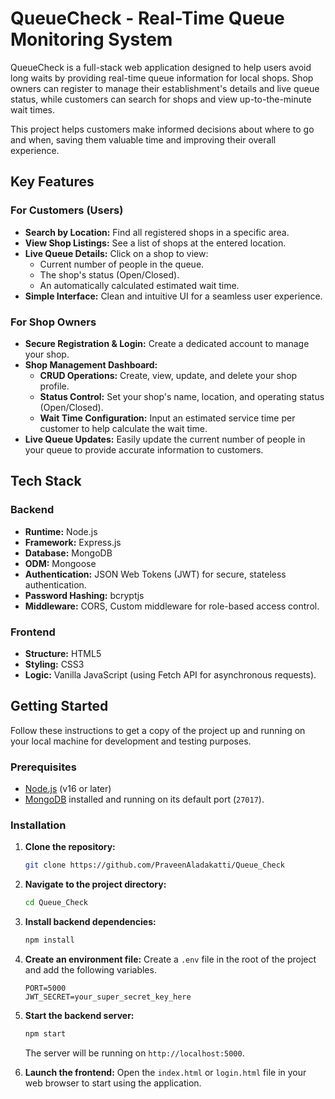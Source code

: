 # QueueCheck - Real-Time Queue Monitoring System

QueueCheck is a full-stack web application designed to help users avoid long waits by providing real-time queue information for local shops. Shop owners can register to manage their establishment's details and live queue status, while customers can search for shops and view up-to-the-minute wait times.

This project helps customers make informed decisions about where to go and when, saving them valuable time and improving their overall experience.

## Key Features

### For Customers (Users)
- **Search by Location:** Find all registered shops in a specific area.
- **View Shop Listings:** See a list of shops at the entered location.
- **Live Queue Details:** Click on a shop to view:
  - Current number of people in the queue.
  - The shop's status (Open/Closed).
  - An automatically calculated estimated wait time.
- **Simple Interface:** Clean and intuitive UI for a seamless user experience.

### For Shop Owners
- **Secure Registration & Login:** Create a dedicated account to manage your shop.
- **Shop Management Dashboard:**
  - **CRUD Operations:** Create, view, update, and delete your shop profile.
  - **Status Control:** Set your shop's name, location, and operating status (Open/Closed).
  - **Wait Time Configuration:** Input an estimated service time per customer to help calculate the wait time.
- **Live Queue Updates:** Easily update the current number of people in your queue to provide accurate information to customers.

## Tech Stack

### Backend
- **Runtime:** Node.js
- **Framework:** Express.js
- **Database:** MongoDB
- **ODM:** Mongoose
- **Authentication:** JSON Web Tokens (JWT) for secure, stateless authentication.
- **Password Hashing:** bcryptjs
- **Middleware:** CORS, Custom middleware for role-based access control.

### Frontend
- **Structure:** HTML5
- **Styling:** CSS3
- **Logic:** Vanilla JavaScript (using Fetch API for asynchronous requests).

## Getting Started

Follow these instructions to get a copy of the project up and running on your local machine for development and testing purposes.

### Prerequisites

- [Node.js](https://nodejs.org/) (v16 or later)
- [MongoDB](https://www.mongodb.com/try/download/community) installed and running on its default port (`27017`).

### Installation

1.  **Clone the repository:**
    ```sh
    git clone https://github.com/PraveenAladakatti/Queue_Check
    ```

2.  **Navigate to the project directory:**
    ```sh
    cd Queue_Check
    ```

3.  **Install backend dependencies:**
    ```sh
    npm install
    ```

4.  **Create an environment file:**
    Create a `.env` file in the root of the project and add the following variables.
    ```
    PORT=5000
    JWT_SECRET=your_super_secret_key_here
    ```

5.  **Start the backend server:**
    ```sh
    npm start
    ```
    The server will be running on `http://localhost:5000`.

6.  **Launch the frontend:**
    Open the `index.html` or `login.html` file in your web browser to start using the application.


